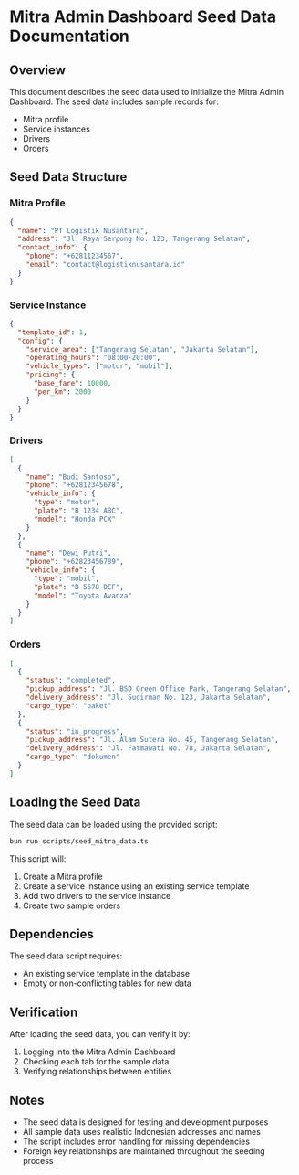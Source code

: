 # Mitra Admin Dashboard Seed Data Documentation

## Overview

This document describes the seed data used to initialize the Mitra Admin Dashboard. The seed data includes sample records for:
- Mitra profile
- Service instances
- Drivers
- Orders

## Seed Data Structure

### Mitra Profile

```json
{
  "name": "PT Logistik Nusantara",
  "address": "Jl. Raya Serpong No. 123, Tangerang Selatan",
  "contact_info": {
    "phone": "+62811234567",
    "email": "contact@logistiknusantara.id"
  }
}
```

### Service Instance

```json
{
  "template_id": 1,
  "config": {
    "service_area": ["Tangerang Selatan", "Jakarta Selatan"],
    "operating_hours": "08:00-20:00",
    "vehicle_types": ["motor", "mobil"],
    "pricing": {
      "base_fare": 10000,
      "per_km": 2000
    }
  }
}
```

### Drivers

```json
[
  {
    "name": "Budi Santoso",
    "phone": "+62812345678",
    "vehicle_info": {
      "type": "motor",
      "plate": "B 1234 ABC",
      "model": "Honda PCX"
    }
  },
  {
    "name": "Dewi Putri",
    "phone": "+62823456789",
    "vehicle_info": {
      "type": "mobil",
      "plate": "B 5678 DEF",
      "model": "Toyota Avanza"
    }
  }
]
```

### Orders

```json
[
  {
    "status": "completed",
    "pickup_address": "Jl. BSD Green Office Park, Tangerang Selatan",
    "delivery_address": "Jl. Sudirman No. 123, Jakarta Selatan",
    "cargo_type": "paket"
  },
  {
    "status": "in_progress",
    "pickup_address": "Jl. Alam Sutera No. 45, Tangerang Selatan",
    "delivery_address": "Jl. Fatmawati No. 78, Jakarta Selatan",
    "cargo_type": "dokumen"
  }
]
```

## Loading the Seed Data

The seed data can be loaded using the provided script:

```bash
bun run scripts/seed_mitra_data.ts
```

This script will:
1. Create a Mitra profile
2. Create a service instance using an existing service template
3. Add two drivers to the service instance
4. Create two sample orders

## Dependencies

The seed data script requires:
- An existing service template in the database
- Empty or non-conflicting tables for new data

## Verification

After loading the seed data, you can verify it by:
1. Logging into the Mitra Admin Dashboard
2. Checking each tab for the sample data
3. Verifying relationships between entities

## Notes

- The seed data is designed for testing and development purposes
- All sample data uses realistic Indonesian addresses and names
- The script includes error handling for missing dependencies
- Foreign key relationships are maintained throughout the seeding process 